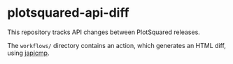 # plotsquared-api-diff

This repository tracks API changes between PlotSquared releases. 

The `workflows/` directory contains an action, which generates an HTML diff, using [japicmp](https://github.com/siom79/japicmp).
